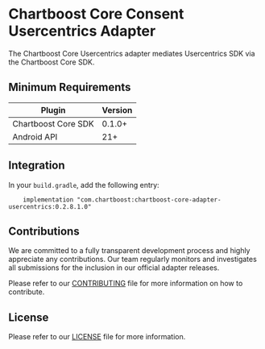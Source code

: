 # Chartboost Core Consent Usercentrics Adapter

The Chartboost Core Usercentrics adapter mediates Usercentrics SDK via the Chartboost Core SDK.

## Minimum Requirements

| Plugin              | Version |
|---------------------|---------|
| Chartboost Core SDK | 0.1.0+  |
| Android API         | 21+     |

## Integration

In your `build.gradle`, add the following entry:
```
    implementation "com.chartboost:chartboost-core-adapter-usercentrics:0.2.8.1.0"
```

## Contributions

We are committed to a fully transparent development process and highly appreciate any contributions. Our team regularly monitors and investigates all submissions for the inclusion in our official adapter releases.

Please refer to our [CONTRIBUTING](CONTRIBUTING.md) file for more information on how to contribute.

## License

Please refer to our [LICENSE](LICENSE.md) file for more information.
